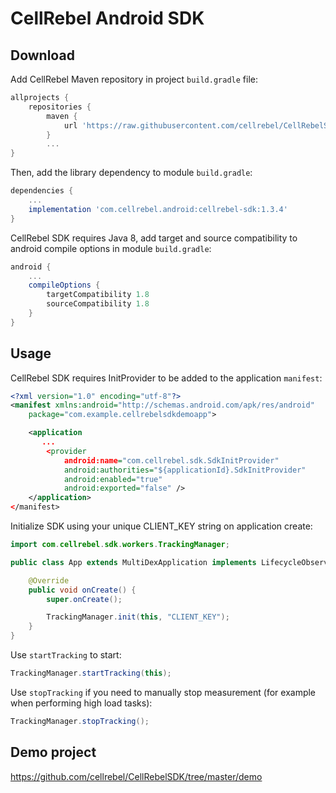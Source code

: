 # CellRebel Android SDK

## Download

Add CellRebel Maven repository in project `build.gradle` file:

```gradle
allprojects {
    repositories {
        maven {
            url 'https://raw.githubusercontent.com/cellrebel/CellRebelSDK/master/releases'
        }
        ...
}
```

Then, add the library dependency to module `build.gradle`:
```gradle
dependencies {
    ...
    implementation 'com.cellrebel.android:cellrebel-sdk:1.3.4'
}
```

CellRebel SDK requires Java 8, add target and source compatibility to android compile options in module `build.gradle`:
```gradle
android {
    ...
    compileOptions {
        targetCompatibility 1.8
        sourceCompatibility 1.8
    }
}
```

## Usage
CellRebel SDK requires InitProvider to be added to the application `manifest`:
```xml
<?xml version="1.0" encoding="utf-8"?>
<manifest xmlns:android="http://schemas.android.com/apk/res/android"
    package="com.example.cellrebelsdkdemoapp">

    <application
       ...
        <provider
            android:name="com.cellrebel.sdk.SdkInitProvider"
            android:authorities="${applicationId}.SdkInitProvider"
            android:enabled="true"
            android:exported="false" />
    </application>
</manifest>
```

Initialize SDK using your unique CLIENT_KEY string on application create:
```java
import com.cellrebel.sdk.workers.TrackingManager;

public class App extends MultiDexApplication implements LifecycleObserver {

	@Override
	public void onCreate() {
		super.onCreate();

		TrackingManager.init(this, "CLIENT_KEY");
	}
}
```

Use `startTracking` to start:
```java
TrackingManager.startTracking(this);
```

Use `stopTracking` if you need to manually stop measurement (for example when performing high load tasks):
```java
TrackingManager.stopTracking();
```

## Demo project
https://github.com/cellrebel/CellRebelSDK/tree/master/demo
